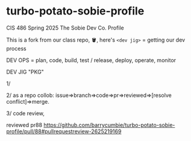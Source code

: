 # turbo-potato-sobie-profile
CIS 486 Spring 2025 The Sobie Dev Co. Profile 

This is a fork from our class repo, 🪣, here's `<dev jig>` = getting our dev process

DEV OPS = plan, code, build, test / release, deploy, operate, monitor

DEV JIG "PKG"

1/

2/ as a repo collob: issue=>branch=>code=>pr=>reviewed=>[resolve conflict]=>merge. 




3/ code review, 

reviewed pr88 https://github.com/barrycumbie/turbo-potato-sobie-profile/pull/88#pullrequestreview-2625219169


